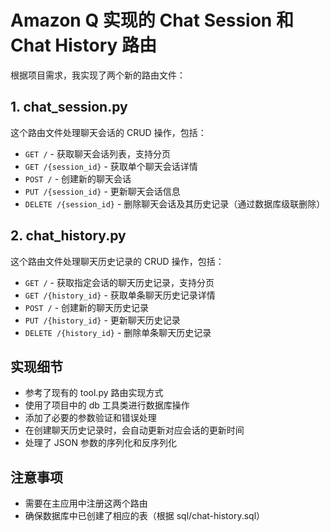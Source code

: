 # Amazon Q 实现的 Chat Session 和 Chat History 路由

根据项目需求，我实现了两个新的路由文件：

## 1. chat_session.py

这个路由文件处理聊天会话的 CRUD 操作，包括：

- `GET /` - 获取聊天会话列表，支持分页
- `GET /{session_id}` - 获取单个聊天会话详情
- `POST /` - 创建新的聊天会话
- `PUT /{session_id}` - 更新聊天会话信息
- `DELETE /{session_id}` - 删除聊天会话及其历史记录（通过数据库级联删除）

## 2. chat_history.py

这个路由文件处理聊天历史记录的 CRUD 操作，包括：

- `GET /` - 获取指定会话的聊天历史记录，支持分页
- `GET /{history_id}` - 获取单条聊天历史记录详情
- `POST /` - 创建新的聊天历史记录
- `PUT /{history_id}` - 更新聊天历史记录
- `DELETE /{history_id}` - 删除单条聊天历史记录

## 实现细节

- 参考了现有的 tool.py 路由实现方式
- 使用了项目中的 db 工具类进行数据库操作
- 添加了必要的参数验证和错误处理
- 在创建聊天历史记录时，会自动更新对应会话的更新时间
- 处理了 JSON 参数的序列化和反序列化

## 注意事项

- 需要在主应用中注册这两个路由
- 确保数据库中已创建了相应的表（根据 sql/chat-history.sql）
